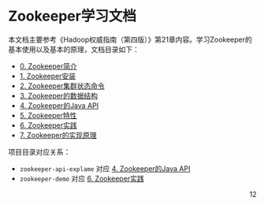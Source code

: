 # Zookeeper学习文档
本文档主要参考《Hadoop权威指南（第四版）》第21章内容。学习Zookeeper的基本使用以及基本的原理，文档目录如下：

- [0. Zookeeper简介](https://github.com/erygreat/zookeeper-note/blob/master/notebook/markdown/0.%20Zookeeper%E7%AE%80%E4%BB%8B.md)
- [1. Zookeeper安装](https://github.com/erygreat/zookeeper-note/blob/master/notebook/markdown/1.%20Zookeeper%E5%AE%89%E8%A3%85.md)
- [2. Zookeeper集群状态命令](https://github.com/erygreat/zookeeper-note/blob/master/notebook/markdown/2.%20Zookeeper%E9%9B%86%E7%BE%A4%E7%8A%B6%E6%80%81%E5%91%BD%E4%BB%A4.md)
- [3. Zookeeper的数据结构](https://github.com/erygreat/zookeeper-note/blob/master/notebook/markdown/3.%20Zookeeper%E7%9A%84%E6%95%B0%E6%8D%AE%E7%BB%93%E6%9E%84.md)
- [4. Zookeeper的Java API](https://github.com/erygreat/zookeeper-note/blob/master/notebook/markdown/4.%20Zookeeper%E7%9A%84Java%20API.md)
- [5. Zookeeper特性](https://github.com/erygreat/zookeeper-note/blob/master/notebook/markdown/5.%20Zookeeper%E7%89%B9%E6%80%A7.md)
- [6. Zookeeper实践](https://github.com/erygreat/zookeeper-note/blob/master/notebook/markdown/6.%20Zookeeper%E5%AE%9E%E8%B7%B5.md)
- [7. Zookeeper的实现原理](https://github.com/erygreat/zookeeper-note/blob/master/notebook/markdown/7.%20Zookeeper%E7%9A%84%E5%AE%9E%E7%8E%B0%E5%8E%9F%E7%90%86.md)

项目目录对应关系：

- `zookeeper-api-explame` 对应 [4. Zookeeper的Java API](https://github.com/erygreat/zookeeper-note/blob/master/notebook/markdown/4.%20Zookeeper%E7%9A%84Java%20API.md)
- `zookeeper-demo` 对应 [6. Zookeeper实践](https://github.com/erygreat/zookeeper-note/blob/master/notebook/markdown/6.%20Zookeeper%E5%AE%9E%E8%B7%B5.md)


<div style="text-align: right">12</div>
